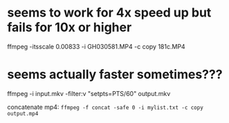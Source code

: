 # seems to work for 4x speed up but fails for 10x or higher

ffmpeg -itsscale 0.00833 -i GH030581.MP4 -c copy 181c.MP4

# seems actually faster sometimes???
ffmpeg -i input.mkv -filter:v "setpts=PTS/60" output.mkv

concatenate mp4:
`
ffmpeg -f concat -safe 0 -i mylist.txt -c copy output.mp4
`